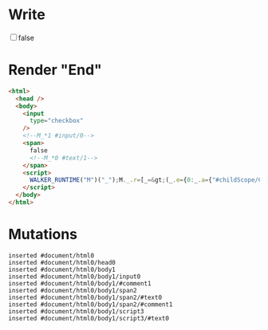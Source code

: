 # Write
  <input type=checkbox><!--M_*1 #input/0--><span>false<!--M_*0 #text/1--></span><script>WALKER_RUNTIME("M")("_");M._.r=[_=>(_.e={0:_.a={"#childScope/0":_.d={"#input/0~":_.b={},input:_.c={checked:!1}}},1:_.d},_.b.checkedChange=_.c.checkedChange=_._["packages/translator-tags/src/__tests__/fixtures/controllable-checked-spread/template.marko_0/checkedChange"](_.a),_.e),1,"packages/translator-tags/src/__tests__/fixtures/controllable-checked-spread/components/checkbox.marko_0_input",0];M._.w()</script>


# Render "End"
```html
<html>
  <head />
  <body>
    <input
      type="checkbox"
    />
    <!--M_*1 #input/0-->
    <span>
      false
      <!--M_*0 #text/1-->
    </span>
    <script>
      WALKER_RUNTIME("M")("_");M._.r=[_=&gt;(_.e={0:_.a={"#childScope/0":_.d={"#input/0~":_.b={},input:_.c={checked:!1}}},1:_.d},_.b.checkedChange=_.c.checkedChange=_._["packages/translator-tags/src/__tests__/fixtures/controllable-checked-spread/template.marko_0/checkedChange"](_.a),_.e),1,"packages/translator-tags/src/__tests__/fixtures/controllable-checked-spread/components/checkbox.marko_0_input",0];M._.w()
    </script>
  </body>
</html>
```

# Mutations
```
inserted #document/html0
inserted #document/html0/head0
inserted #document/html0/body1
inserted #document/html0/body1/input0
inserted #document/html0/body1/#comment1
inserted #document/html0/body1/span2
inserted #document/html0/body1/span2/#text0
inserted #document/html0/body1/span2/#comment1
inserted #document/html0/body1/script3
inserted #document/html0/body1/script3/#text0
```